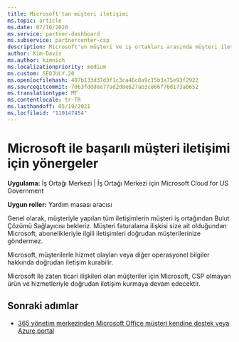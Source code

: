 ```yaml
---
title: Microsoft'tan müşteri iletişimi
ms.topic: article
ms.date: 07/10/2020
ms.service: partner-dashboard
ms.subservice: partnercenter-csp
description: Microsoft'un müşteri ve iş ortakları arasında müşteri iletişimlerini nasıl Bulut Çözümü Sağlayıcısı öğrenin.
author: Kim-Davis
ms.author: kimnich
ms.localizationpriority: medium
ms.custom: SEOJULY.20
ms.openlocfilehash: 407b133d37d3f1c3ca46c8a9c15b3a75e93f2922
ms.sourcegitcommit: 7063fdddee77ad2d8e627ab3c806f76d173ab652
ms.translationtype: MT
ms.contentlocale: tr-TR
ms.lasthandoff: 05/19/2021
ms.locfileid: "110147454"
---
```

# <a name="guidelines-for-successful-customer-communication-with-microsoft"></a>Microsoft ile başarılı müşteri iletişimi için yönergeler

**Uygulama:** İş Ortağı Merkezi | İş Ortağı Merkezi için Microsoft Cloud for US Government

**Uygun roller:** Yardım masası aracısı

Genel olarak, müşteriyle yapılan tüm iletişimlerin müşteri iş ortağından Bulut Çözümü Sağlayıcısı bekleriz. Müşteri faturalama ilişkisi size ait olduğundan Microsoft, abonelikleriyle ilgili iletişimleri doğrudan müşterilerinize göndermez.

Microsoft, müşterilerle hizmet olayları veya diğer operasyonel bilgiler hakkında doğrudan iletişim kurabilir.

Microsoft ile zaten ticari ilişkileri olan müşteriler için Microsoft, CSP olmayan ürün ve hizmetleriyle doğrudan iletişim kurmaya devam edecektir.

## <a name="next-steps"></a>Sonraki adımlar

- [365 yönetim merkezinden Microsoft Office müşteri kendine destek veya Azure portal](customer-self-support.md)